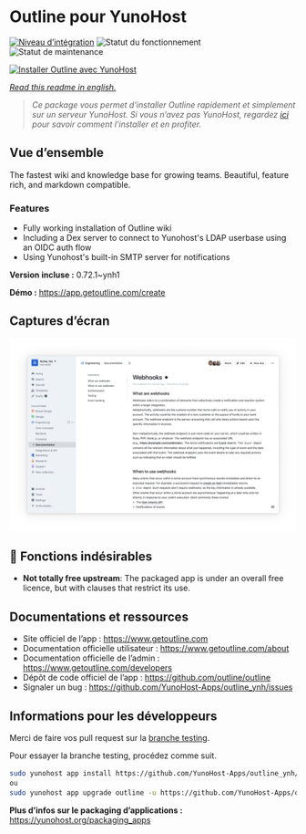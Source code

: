 <!--
N.B.: This README was automatically generated by https://github.com/YunoHost/apps/tree/master/tools/README-generator
It shall NOT be edited by hand.
-->

# Outline pour YunoHost

[![Niveau d’intégration](https://dash.yunohost.org/integration/outline.svg)](https://dash.yunohost.org/appci/app/outline) ![Statut du fonctionnement](https://ci-apps.yunohost.org/ci/badges/outline.status.svg) ![Statut de maintenance](https://ci-apps.yunohost.org/ci/badges/outline.maintain.svg)

[![Installer Outline avec YunoHost](https://install-app.yunohost.org/install-with-yunohost.svg)](https://install-app.yunohost.org/?app=outline)

*[Read this readme in english.](./README.md)*

> *Ce package vous permet d’installer Outline rapidement et simplement sur un serveur YunoHost.
Si vous n’avez pas YunoHost, regardez [ici](https://yunohost.org/#/install) pour savoir comment l’installer et en profiter.*

## Vue d’ensemble

The fastest wiki and knowledge base for growing teams. Beautiful, feature rich, and markdown compatible.

### Features

- Fully working installation of Outline wiki
- Including a Dex server to connect to Yunohost's LDAP userbase using an OIDC auth flow
- Using Yunohost's built-in SMTP server for notifications


**Version incluse :** 0.72.1~ynh1

**Démo :** https://app.getoutline.com/create

## Captures d’écran

![Capture d’écran de Outline](./doc/screenshots/outline_screenshot.png)

## :red_circle: Fonctions indésirables

- **Not totally free upstream**: The packaged app is under an overall free licence, but with clauses that restrict its use.

## Documentations et ressources

* Site officiel de l’app : <https://www.getoutline.com>
* Documentation officielle utilisateur : <https://www.getoutline.com/about>
* Documentation officielle de l’admin : <https://www.getoutline.com/developers>
* Dépôt de code officiel de l’app : <https://github.com/outline/outline>
* Signaler un bug : <https://github.com/YunoHost-Apps/outline_ynh/issues>

## Informations pour les développeurs

Merci de faire vos pull request sur la [branche testing](https://github.com/YunoHost-Apps/outline_ynh/tree/testing).

Pour essayer la branche testing, procédez comme suit.

``` bash
sudo yunohost app install https://github.com/YunoHost-Apps/outline_ynh/tree/testing --debug
ou
sudo yunohost app upgrade outline -u https://github.com/YunoHost-Apps/outline_ynh/tree/testing --debug
```

**Plus d’infos sur le packaging d’applications :** <https://yunohost.org/packaging_apps>